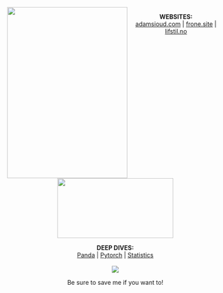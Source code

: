 <img align="left" width="280" height="400" src="https://media.giphy.com/media/fYjDikIeUz0CA/giphy.gif"> 

<p align="center">
  <b>WEBSITES:</b><br>
  <a href="#">adamsioud.com</a> |
  <a href="#">frone.site</a> |
  <a href="#">lifstil.no</a>
  <br><br>
  <img src="https://media.giphy.com/media/26tn2q3F0oLQlZZGU/giphy.gif" width="270" height="140" >
</p>

<p align="center">
  <b>DEEP DIVES:</b><br>
  <a href="#">Panda</a> |
  <a href="#">Pytorch</a> |
  <a href="#">Statistics</a>
  <br><br>
  <img src="http://s.4cdn.org/image/title/105.gif">
</p>
  
  
<p align="center"> Be sure to save me if you want to!</p>
  
<!--
**AdamSioud/AdamSioud** is a ✨ _special_ ✨ repository because its `README.md` (this file) appears on your GitHub profile.

Here are some ideas to get you started:

- 🔭 I’m currently working on ...
- 🌱 I’m currently learning ...
- 👯 I’m looking to collaborate on ...
- 🤔 I’m looking for help with ...
- 💬 Ask me about ...
- 📫 How to reach me: ...
- 😄 Pronouns: ...
- ⚡ Fun fact: ...
-->
